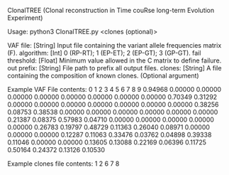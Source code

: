 ClonalTREE (Clonal reconstruction in Time couRse long-term Evolution Experiment)Usage: python3 ClonalTREE.py <VAF file> <algorithm> <fail threshold> <out prefix> <clones (optional)>VAF file:      [String] Input file containing the variant allele frequencies matrix (F).algorithm:      [Int] 0 (RP-RT); 1 (EP-ET); 2 (EP-GT); 3 (GP-GT).fail threshold: [Float] Minimum value allowed in the C matrix to define failure.out prefix:     [String] File path to prefix all output files.clones:         [String] A file containing the composition of known clones. (Optional argument)Example VAF File contents:0 1 2 3 4 5 6 7 8 90.94968 0.00000 0.00000 0.00000 0.00000 0.00000 0.00000 0.00000 0.000000.70349 0.31292 0.00000 0.00000 0.00000 0.00000 0.00000 0.00000 0.000000.38256 0.08753 0.38538 0.00000 0.00000 0.00000 0.00000 0.00000 0.000000.21387 0.08375 0.57983 0.04710 0.00000 0.00000 0.00000 0.00000 0.000000.26783 0.19797 0.48729 0.11363 0.26040 0.08971 0.00000 0.00000 0.000000.12287 0.11063 0.33476 0.03762 0.04898 0.39338 0.11046 0.00000 0.000000.13605 0.13088 0.22169 0.06396 0.11725 0.50164 0.24372 0.13126 0.10530Example clones file contents:1 26 7 8